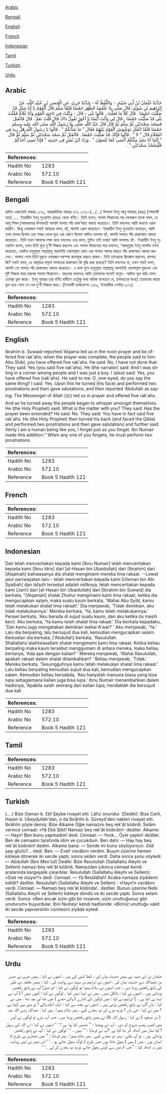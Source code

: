 [Arabic](#arabic)

[Bengali](#bengali)

[English](#english)

[French](#french)

[Indonesian](#indonesian)

[Tamil](#tamil)

[Turkish](#turkish)

[Urdu](#urdu)

## Arabic


<div dir="rtl" lang="ar" style={{fontSize:'larger',backgroundColor:'#f8f9fa',padding:20}}>
حَدَّثَنَا عُثْمَانُ بْنُ أَبِي شَيْبَةَ، - وَاللَّفْظُ لَهُ - حَدَّثَنَا جَرِيرٌ، عَنِ الْحَسَنِ بْنِ عُبَيْدِ اللَّهِ، عَنْ إِبْرَاهِيمَ بْنِ سُوَيْدٍ، قَالَ صَلَّى بِنَا عَلْقَمَةُ الظُّهْرَ خَمْسًا فَلَمَّا سَلَّمَ قَالَ الْقَوْمُ يَا أَبَا شِبْلٍ قَدْ صَلَّيْتَ خَمْسًا ‏.‏ قَالَ كَلاَّ مَا فَعَلْتُ ‏.‏ قَالُوا بَلَى - قَالَ - وَكُنْتُ فِي نَاحِيَةِ الْقَوْمِ وَأَنَا غُلاَمٌ فَقُلْتُ بَلَى قَدْ صَلَّيْتَ خَمْسًا ‏.‏ قَالَ لِي وَأَنْتَ أَيْضًا يَا أَعْوَرُ تَقُولُ ذَاكَ قَالَ قُلْتُ نَعَمْ ‏.‏ قَالَ فَانْفَتَلَ فَسَجَدَ سَجْدَتَيْنِ ثُمَّ سَلَّمَ ثُمَّ قَالَ قَالَ عَبْدُ اللَّهِ صَلَّى بِنَا رَسُولُ اللَّهِ صلى الله عليه وسلم خَمْسًا فَلَمَّا انْفَتَلَ تَوَشْوَشَ الْقَوْمُ بَيْنَهُمْ فَقَالَ ‏"‏ مَا شَأْنُكُمْ ‏"‏ ‏.‏ قَالُوا يَا رَسُولَ اللَّهِ هَلْ زِيدَ فِي الصَّلاَةِ قَالَ ‏"‏ لاَ ‏"‏ ‏.‏ قَالُوا فَإِنَّكَ قَدْ صَلَّيْتَ خَمْسًا ‏.‏ فَانْفَتَلَ ثُمَّ سَجَدَ سَجْدَتَيْنِ ثُمَّ سَلَّمَ ثُمَّ قَالَ ‏"‏ إِنَّمَا أَنَا بَشَرٌ مِثْلُكُمْ أَنْسَى كَمَا تَنْسَوْنَ ‏"‏ ‏.‏ وَزَادَ ابْنُ نُمَيْرٍ فِي حَدِيثِهِ ‏"‏ فَإِذَا نَسِيَ أَحَدُكُمْ فَلْيَسْجُدْ سَجْدَتَيْنِ ‏"‏ ‏.‏
</div>
<div style={{backgroundColor:'#f8f9fa',padding:20, marginBottom: 10}}><table> <thead> <tr> <th>References:</th> <th></th> </tr> </thead> <tbody><tr><td>Hadith No</td><td>1283</td></tr><tr><td>Arabic No</td><td>572.10</td></tr><tr><td>Reference</td><td>Book 5 Hadith 121</td></tr></tbody></table></div>

## Bengali


<div dir="ltr" lang="bn" style={{fontSize:'larger',backgroundColor:'#f8f9fa',padding:20}}>
হাদিস একাডেমি নাম্বারঃ ১১৭০, আন্তর্জাতিক নাম্বারঃ ৫৭২ ১১৭০-(.../...) উসমান ইবনু আবূ শায়বাহ (রহঃ) [শব্দাবলী তার] ..... ইবরাহীম ইবনু সুওয়াইদ (রহঃ) থেকে বর্ণিত। তিনি বলেন, সালাম ফিরানোর পর লোকজন তাকে বলল, হে আবূ শিবল (আলকামার উপনাম)! আপনি সালাত পাঁচ রাক’আত আদায় করেছেন। তিনি বললেনঃ আমি কখনো এরূপ করিনি। কিন্তু লোকজন সবাই আবারো বলল, হ্যাঁ, আপনি এরূপ করেছেন। ইবরাহীম ইবনু সুওয়াইদ বলেছেন, আমি তখন বালক ছিলাম এবং সবার থেকে দূরে এক কোণে ছিলাম আমিও বললাম হ্যাঁ, আপনি সালাত পাঁচ রাকাআত আদায় করেছেন। তিনি তখন আমাকে লক্ষ্য করে বললেনঃ ওরে কানা, তুমিও তাই বলছ! আমি বললামঃ হ্যাঁ। ইবরাহীম ইবনু সুওয়াইদ বলেন, তখন তিনি ঘুরে দু'টি সিজদা করলেন এবং সালাম ফিরানোর পরে বললেন, ‘আবদুল্লাহ ইবনু মাসউদ বর্ণনা করেছেন, একদিন রসূলুল্লাহ সাল্লাল্লাহু আলাইহি ওয়াসাল্লাম কোন এক সালাত আদায় করতে পাঁচ রাকাআত আদায় করলেন। সালাত শেষে তিনি ঘুরলে লোকজন পরস্পর কানাঘুষা করতে থাকল। তিনি তাদেরকে জিজ্ঞেস করলেন, ব্যাপার কি? সবাই বলল, হে আল্লাহর রসূল! সালাতের রাকাআত কি বৃদ্ধি করা হয়েছে? তিনি বললেনঃ না, তখন সবাই বলল, আপনি তো সালাত পাঁচ রাকাআত আদায় করেছেন। এ কথা শুনে রসূলুল্লাহ সাল্লাল্লাহু আলাইহি ওয়াসাল্লাম ঘুরলেন এবং দুটি সিজদা করে তারপর সালাম ফিরালেন। অতঃপর বললেনঃ আমি তোমাদের মতোই মানুষ। আমিও ভুল করি যেমন তোমরা ভুল করো। ইবনু নুমায়র তার বর্ণিত হাদীসে এতটুকু কথা অধিক বলেছেন যে, (সালাতের মধ্যে) তোমাদের কারো ভুল হয়ে গেলে সে যেন দু'টি সিজদা করে। (ইসলামী ফাউন্ডেশন ১১৫৯, ইসলামীক সেন্টার ১১৭১)
</div>
<div style={{backgroundColor:'#f8f9fa',padding:20, marginBottom: 10}}><table> <thead> <tr> <th>References:</th> <th></th> </tr> </thead> <tbody><tr><td>Hadith No</td><td>1283</td></tr><tr><td>Arabic No</td><td>572.10</td></tr><tr><td>Reference</td><td>Book 5 Hadith 121</td></tr></tbody></table></div>

## English


<div dir="ltr" lang="en" style={{fontSize:'larger',backgroundColor:'#f8f9fa',padding:20}}>
Ibrahim b. Suwaid-reported:'Alqama led us in the noon prayer and be offered five rak'ahs; when the prayer was complete, the people said to him: Abu Shibl, you have offered five rak'ahs. He said: No, I have not done that. They said: Yes (you said five rak'ahs). He (the narrator) said: And I was sitting in a corner among people and I was just a boy. I (also) said: Yes, you have offered five (rak'ahs). He said to me: O, one-eyed, do you say the same thing? I said: Yes. Upon this he turned (his face) and performed two prostrations and then gave salutations, and then reported 'Abdullah as saying: The Messenger of Allah (ﷺ) led us in prayer and offered five rak'ahs. And as he turned away the people began to whisper amongst themselves. He (the Holy Prophet) said: What is the matter with you? They said: Has the prayer been extended? He said: No. They said: You have in fact said five rak'ahs. He (the Holy Prophet) then turned his back (and faced the Qibla) and performed two prostrations and then gave salutations and further said: Verily I am a human being like you, I forget just as you forget. Ibn Numair made this addition:" When any one of you forgets, he must perform two prostrations
</div>
<div style={{backgroundColor:'#f8f9fa',padding:20, marginBottom: 10}}><table> <thead> <tr> <th>References:</th> <th></th> </tr> </thead> <tbody><tr><td>Hadith No</td><td>1283</td></tr><tr><td>Arabic No</td><td>572.10</td></tr><tr><td>Reference</td><td>Book 5 Hadith 121</td></tr></tbody></table></div>

## French


<div dir="ltr" lang="fr" style={{fontSize:'larger',backgroundColor:'#f8f9fa',padding:20}}>

</div>
<div style={{backgroundColor:'#f8f9fa',padding:20, marginBottom: 10}}><table> <thead> <tr> <th>References:</th> <th></th> </tr> </thead> <tbody><tr><td>Hadith No</td><td>1283</td></tr><tr><td>Arabic No</td><td>572.10</td></tr><tr><td>Reference</td><td>Book 5 Hadith 121</td></tr></tbody></table></div>

## Indonesian


<div dir="ltr" lang="id" style={{fontSize:'larger',backgroundColor:'#f8f9fa',padding:20}}>
Dan telah menceritakan kepada kami [Ibnu Numair] telah menceritakan kepada kami [Ibnu Idris] dari [al-Hasan bin Ubaidullah] dari [Ibrahim] dari [Alqamah] bahwasanya dia shalat mengimami mereka lima rakaat. --Lewat jalur periwayatan lain-- telah menceritakan kepada kami [Utsman bin Abi Syaibah] dan lafazh tersebut adalah miliknya, telah menceritakan kepada kami [Jarir] dari [al-Hasan bin Ubaidullah] dari [Ibrahim bin Suwaid] dia berkata, "[Alqamah] shalat Zhuhur mengimami kami lima rakaat, ketika dia mengucapkan salam, maka suatu kaum berkata, 'Wahai Abu Syibl, kamu telah melakukan shalat lima rakaat!.' Dia menjawab, 'Tidak demikian, aku tidak melakukannya.' Mereka berkata, 'Ya, kamu telah melakukannya.' Perawi berkata, 'Aku berada di sujud suatu kaum, dan aku ketika itu masih kecil. Aku berkata, 'Ya kamu telah shalat lima rakaat.' Dia berkata kepadaku, 'Dan kamu juga mengatakan demikian wahai A'war? ' Aku menjawab, 'Ya.' Lalu dia berpaling, lalu bersujud dua kali, kemudian mengucapkan salam. Kemudian dia berkata, ['Abdullah] berkata, 'Rasulullah Shallallahu'alaihiwasallam shalat mengimami kami lima rakaat. Ketika beliau berpaling maka kaum tersebut menggumam di antara mereka, maka beliau bertanya, 'Ada apa dengan kalian? ' Mereka menjawab, 'Wahai Rasulullah, apakah rakaat dalam shalat ditambahkan? ' Beliau menjawab, 'Tidak.' Mereka berkata, 'Sesungguhnya kamu telah melakukan shalat lima rakaat.' Lalu beliau berpaling kemudian sujud dua kali, kemudian mengucapkan salam. Kemudian beliau bersabda, 'Aku hanyalah manusia biasa yang bisa lupa sebagaimana kalian juga bisa lupa.' Ibnu Numair menambahkan dalam hadisnya, 'Apabila salah seorang dari kalian lupa, hendaklah dia bersujud dua kali
</div>
<div style={{backgroundColor:'#f8f9fa',padding:20, marginBottom: 10}}><table> <thead> <tr> <th>References:</th> <th></th> </tr> </thead> <tbody><tr><td>Hadith No</td><td>1283</td></tr><tr><td>Arabic No</td><td>572.10</td></tr><tr><td>Reference</td><td>Book 5 Hadith 121</td></tr></tbody></table></div>

## Tamil


<div dir="ltr" lang="ta" style={{fontSize:'larger',backgroundColor:'#f8f9fa',padding:20}}>

</div>
<div style={{backgroundColor:'#f8f9fa',padding:20, marginBottom: 10}}><table> <thead> <tr> <th>References:</th> <th></th> </tr> </thead> <tbody><tr><td>Hadith No</td><td>1283</td></tr><tr><td>Arabic No</td><td>572.10</td></tr><tr><td>Reference</td><td>Book 5 Hadith 121</td></tr></tbody></table></div>

## Turkish


<div dir="ltr" lang="tr" style={{fontSize:'larger',backgroundColor:'#f8f9fa',padding:20}}>
(….) Bize Osman b. Ebî Şeybe rivayet etti. Lâfız onundur. (Dediki): Bize Cerîr, Hasen b. Ubeydullah'dan, o da İbrâhîm b. Süveyd'den naklen rivayet etti. İbrâhîm şöyle demiş: Bize Alkame Öğle namazını beş rek'ât kıldırdı. Selâm verince cemaat: «Yâ Ebâ Şibil! Namazı beş rek'ât kıldırdın!- dediler. Alkame: — Hayır! Ben bunu yapmadım! dedi. Cemaat: — Yook... Öyle yaptın! dediler. Ben de cemaatın tarafında idim ve çocukdum. Ben dahi: — Hay hay beş rek'ât kıldırdın! dedim. Alkame bana: — Sende mi bunu söylüyorsun. Gidi şaşı gözlü?... dedi. Ben: — Evet! cevâbını verdim. Bıuum üzerine hemen kıbleye dönerek iki secde yaptı; sonra selâm verdi. Daha sonra şunu söyledi: — Abdullah (İbni Mes'ûd) Dediki: Bize Resulullah (Sallallahu Aleyhi ve Sellem) namazı beş rek'ât kıldırdı. Namazdan çıkınca cemaat kendi aralarında kargaşalık çıkardılar. Resulullah (Sallallahu Aleyhi ve Sellem): «Size ne oluyor?» dedi. Cemaat: — Yâ Resûlâllah! Acaba namaza ziyâdemi edildi? dediler. Resulullah (Sallallahu Aleyhi ve Sellem) : «Hayır!» cevâbını verdi. Cemaat: — Namazı beş rek'ât kıldında!.. dediler. Bunun üzerine Nebi (Sallallahu Aleyhi ve Sellem) kıbleye döndü ve iki secde yaptı. Sonra selam verdi. Sonra: «Ben ancak sizin gibi bir insanım; sizin unuttuğunuz gibi unuturum» buyurdular. İbni Numeyr kendi hadisinde: «Biriniz unuttuğu vakit iki secde yapıversinl» cümlesini ziyâde eyledi
</div>
<div style={{backgroundColor:'#f8f9fa',padding:20, marginBottom: 10}}><table> <thead> <tr> <th>References:</th> <th></th> </tr> </thead> <tbody><tr><td>Hadith No</td><td>1283</td></tr><tr><td>Arabic No</td><td>572.10</td></tr><tr><td>Reference</td><td>Book 5 Hadith 121</td></tr></tbody></table></div>

## Urdu


<div dir="rtl" lang="ur" style={{fontSize:'larger',backgroundColor:'#f8f9fa',padding:20}}>
عثمان بن ابی شیبہ نے ہمیں حدیث بیان کی ۔ لفظ انھی کے ہیں ۔ انھوں نے کہا : ہمیں جریر نے حسن بن عبیداللہ سے حدیث بیان کی ، انھوں نے ابراہیم بن سوید سے روایت کی ، کہا : ہمیں علقمہ نے ظہر کی پانچ رکعتیں پڑھا دیں ۔ جب انھوں نے سلام پھیرا تو لوگوں نے کہا : ابو شبل! آپ نے پانچ رکعتیں پڑھائی ہیں ۔ انھوں نے کہا : بالکل نہیں ، میں نے ایسا نہیں کیا ۔ لوگوں نے کہا : کیوں نہیں ! ( آپ نے ایسا ہی کیا ہے ۔ ) ابراہیم نے کہا : میں لوگوں کے کنارے ( والے حصے ) میں تھا اور بچہ تھا ، میں نے کہا : ہاں !آپ نے پانچ رکعتیں پڑھی ہیں ۔ انھوں نے مجھ سے کہا : ایک آنکھ والے ! تو بھی یہی کہتا ہے ؟ میں نے کہا : جی ہاں ! تو وہ مڑے اور دو سجدے کیے ، پھر سلام پھیرا ، پھر کہا : عبداللہ ‌رضی ‌اللہ ‌عنہ ‌ ‌ ( بن مسعود ) نے کہا : رسول اللہ ﷺ نے ہمیں پانچ رکعتیں پڑھا دیں ، جب آپ مڑے تو لوگوں نے آپس میں کھسر پھسر شروع کر دی ۔ آپ نے پوچھا : ’’ تمھیں کیا ہوا ہے ؟ ‘ ‘ انھوں نے کہا : اے اللہ کے رسول ! کیا نماز میں اضافہ کر دیا گیا ہے ؟آپ نے فرمایا : ’’ نہیں ۔ ‘ ‘ لوگوں نے کہا : آپ نے پانچ رکعتیں پڑھائی ہیں ۔ تو آپ پلٹے ، پھر دو سجدے کیے ، پھر سلام پھیرا ، پھر فرمایا : ’’ میں تمھاری ہی طرح کا انسان ہوں ، میں ( بھی ) بھول جاتا ہوں جس طرح تم لوگ بھول جاتے ہو ۔ ‘ ‘ ابن نمیر نے اپنی روایت میں یہ اضافہ کیا : ’’جب تم میں سے کوئی بھول جائے تو وہ دو سجدے کر لے ۔ ‘ ‘
</div>
<div style={{backgroundColor:'#f8f9fa',padding:20, marginBottom: 10}}><table> <thead> <tr> <th>References:</th> <th></th> </tr> </thead> <tbody><tr><td>Hadith No</td><td>1283</td></tr><tr><td>Arabic No</td><td>572.10</td></tr><tr><td>Reference</td><td>Book 5 Hadith 121</td></tr></tbody></table></div>